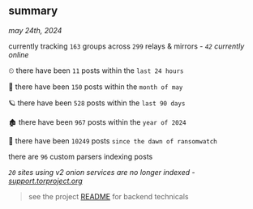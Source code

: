 
## summary
_may 24th, 2024_

currently tracking `163` groups across `299` relays & mirrors - _`42` currently online_

⏲ there have been `11` posts within the `last 24 hours`

🦈 there have been `150` posts within the `month of may`

🪐 there have been `528` posts within the `last 90 days`

🏚 there have been `967` posts within the `year of 2024`

🦕 there have been `10249` posts `since the dawn of ransomwatch`

there are `96` custom parsers indexing posts

_`20` sites using v2 onion services are no longer indexed - [support.torproject.org](https://support.torproject.org/onionservices/v2-deprecation/)_

> see the project [README](https://github.com/joshhighet/ransomwatch#ransomwatch--) for backend technicals
